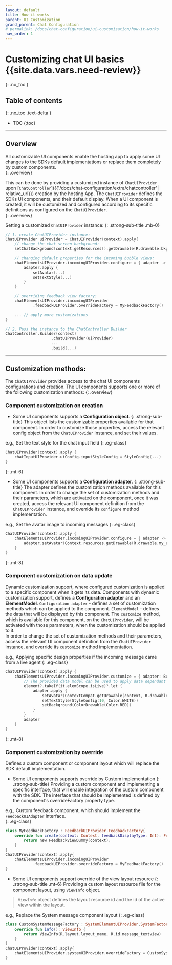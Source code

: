 ```yaml
---
layout: default
title: How it works
parent: UI Customization
grand_parent: Chat Configuration 
# permalink: /docs/chat-configuration/ui-customization/how-it-works
nav_order: 1
---
```


# Customizing chat UI basics {{site.data.vars.need-review}}
{: .no_toc }

## Table of contents
{: .no_toc .text-delta }

- TOC
{:toc}

---

## Overview
All customizable UI components enable the hosting app to apply some UI changes to the SDKs default implementations or replace them completely by custom components.   
{: .overview}   

This can be done by providing a custumized instance of `ChatUIProvider` upon [`ChatController`]({{'/docs/chat-configuration/extra/chatcontroller' | relative_url}}) creation by the hosting App. 
The `ChatUIProvider` defines the SDKs UI components, and their default display. When a UI component is created, it will be customized and configured according to its specific definitions as configured on the `ChatUIProvider`.   
{: .overview}

Setting a customized `ChatUIProvider` instance:
{: .strong-sub-title .mb-0}
```kotlin
// 1. create ChatUIProvider instance:
ChatUIProvider uiProvider = ChatUIProvider(context).apply{
    // change the chat screen background:
    setChatBackground(context.getResources().getDrawable(R.drawable.bkg_bots));

    // changing default properties for the incoming bubble views:
    chatElementsUIProvider.incomingUIProvider.configure = { adapter ->
        adapter.apply {
            setAvatar(...)
            setTextStyle(...)
        }
    }

    // overriding feedback view factory:
    chatElementsUIProvider.incomingUIProvider
            .feedbackUIProvider.overrideFactory = MyFeedbackFactory()

    ... // apply more customizations
}

// 2. Pass the instance to the ChatController Builder
ChatController.Builder(context)
                    .chatUIProvider(uiProvider)
                    ...
                    .build(...) 
```

---

## Customization methods: 
The `ChatUIProvider` provides access to the chat UI components configurations and creation. 
The UI components supports one or more of the following customization methods:
{: .overview}

### Component customization on creation  
- <a id="object-configure"> Some UI components supports a **Configuration object**. 
{: .strong-sub-title}
This object lists the customizable properties available for that component.
In order to customize those properties, access the relevant config object from the `ChatUIProvider` instance, and set their values.

e.g., Set the text style for the chat input field
{: .eg-class}
```kotlin
ChatUIProvider(context).apply {
    chatInputUIProvider.uiConfig.inputStyleConfig = StyleConfig(...)
}   
```

{: .mt-6}
- <a id="adapter-configure"> Some UI components supports a **Configuration adapter**. 
{: .strong-sub-title}
The adapter defines the customization methods available for this component.
In order to change the set of customization methods and their parameters, which are activated on the component, once it was created,
access the relevant UI component definition from the `ChatUIProvider` instance, and override its `configure` method implementation.

e.g., Set the avatar image to incoming messages
{: .eg-class}
```kotlin
ChatUIProvider(context).apply {
    chatElementsUIProvider.incomingUIProvider.configure = { adapter ->
        adapter.setAvatar(Context.resources.getDrawable(R.drawable.my_avatar))
    }
}
```

{: .mt-8}
### Component customization on data update   
Dynamic customization support, where configured customization is applied to a specific component when it gets its data.
Components with dynamic customization support, defines a **Configuration adapter** and an **ElementModel**. 
`Configuration adapter` - defines a set of customization methods which can be applied to the component. 
`ElementModel` - defines the data that will be displayed by this component.
The `customize` method, which is available for this component, on the `ChatUIProvider`, will be activated with those parameters, when the customization should be applied to it.   
In order to change the set of customization methods and their parameters, access the relevant UI component definition from the `ChatUIProvider` instance, and override its `customize` method implementation.

e.g., Applying specific design properties if the incoming message came from a live agent 
{: .eg-class}
```kotlin
ChatUIProvider(context).apply {
    chatElementsUIProvider.incomingUIProvider.customize = { adapter: BubbleContentUIAdapter, element: IncomingElementModel? ->
        // The provided data model can be used to apply data dependant customizations.  
        element?.takeIf(it.elemScope.isLive)?.let {
            adapter.apply {
                setAvatar(ContextCompat.getDrawable(context, R.drawable.speaker_on))
                setTextStyle(StyleConfig(10, Color.WHITE))
                setBackground(ColorDrawable(Color.RED))
            }
        }
        adapter
    }
}
```

{: .mt-8}
### Component customization by override
Defines a custom component or component layout which will replace the SDK default implementation.   

- Some UI components supports override by Custom implementation
{: .strong-sub-title} 
Providing a custom component and implementing a specific interface, that will enable integration of the custom component with the SDK.
The interface that should be implemented is defined by the component's overrideFactory property type.    
    
e.g., Custom feedback component, which should implement the `FeedbackUIAdapter` interface.   
{: .eg-class}
```kotlin
class MyFeedbackFactory : FeedbackUIProvider.FeedbackFactory{
    override fun create(context: Context, feedbackDisplayType: Int): FeedbackUIAdapter {
        return new FeedbackViewDummy(context);
    }
}
ChatUIProvider(context).apply{
    chatElementsUIProvider.incomingUIProvider
            .feedbackUIProvider.overrideFactory = MyFeedbackFactory()
}
```

- Some UI components support override of the view layout resource
{: .strong-sub-title .mt-6}
Providing a custom layout resource file for the component layout, using `ViewInfo` object.   
> `ViewInfo` object defines the layout resource id and the id of the active view within the layout. 
    
e.g., Replace the System message component layout
{: .eg-class}
```kotlin
class CustomSystemMessageFactory : SystemElementUIProvider.SystemFactory{
    override fun info(): ViewInfo {
        return ViewInfo(R.layout.layout_name, R.id.message_textview)
    }
}
ChatUIProvider(context).apply{
    chatElementsUIProvider.systemUIProvider.overrideFactory = CustomSystemMessageFactory()
}
```
